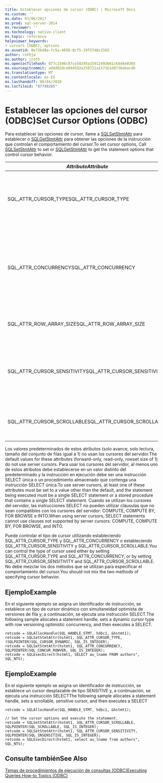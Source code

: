 ```yaml
---
title: Establecer opciones de cursor (ODBC) | Microsoft Docs
ms.custom: ''
ms.date: 03/06/2017
ms.prod: sql-server-2014
ms.reviewer: ''
ms.technology: native-client
ms.topic: reference
helpviewer_keywords:
- cursors [ODBC], options
ms.assetid: 0e72b48a-fc5a-4656-8cf5-39f57d8c1565
author: rothja
ms.author: jroth
ms.openlocfilehash: 877c2596c87ce50295a15912493661c6dd4e0305
ms.sourcegitcommit: ad4d92dce894592a259721a1571b1d8736abacdb
ms.translationtype: MT
ms.contentlocale: es-ES
ms.lasthandoff: 08/04/2020
ms.locfileid: "87749285"
---
```

# <a name="set-cursor-options-odbc"></a><span data-ttu-id="796c6-102">Establecer las opciones del cursor (ODBC)</span><span class="sxs-lookup"><span data-stu-id="796c6-102">Set Cursor Options (ODBC)</span></span>
  <span data-ttu-id="796c6-103">Para establecer las opciones de cursor, llame a [SQLSetStmtAttr](../../native-client-odbc-api/sqlsetstmtattr.md) para establecer o [SQLGetStmtAttr](../../native-client-odbc-api/sqlgetstmtattr.md) para obtener las opciones de la instrucción que controlan el comportamiento del cursor.</span><span class="sxs-lookup"><span data-stu-id="796c6-103">To set cursor options, Call [SQLSetStmtAttr](../../native-client-odbc-api/sqlsetstmtattr.md) to set or [SQLGetStmtAttr](../../native-client-odbc-api/sqlgetstmtattr.md) to get the statement options that control cursor behavior.</span></span>  
  
|<span data-ttu-id="796c6-104">*Attribute*</span><span class="sxs-lookup"><span data-stu-id="796c6-104">*Attribute*</span></span>|<span data-ttu-id="796c6-105">Especifica</span><span class="sxs-lookup"><span data-stu-id="796c6-105">Specifies</span></span>|  
|-----------------|---------------|  
|<span data-ttu-id="796c6-106">SQL_ATTR_CURSOR_TYPE</span><span class="sxs-lookup"><span data-stu-id="796c6-106">SQL_ATTR_CURSOR_TYPE</span></span>|<span data-ttu-id="796c6-107">Tipo de cursor de solo avance, estático, dinámico o controlado por conjunto de claves</span><span class="sxs-lookup"><span data-stu-id="796c6-107">Cursor type of forward-only, static, dynamic, or keyset-driven</span></span>|  
|<span data-ttu-id="796c6-108">SQL_ATTR_CONCURRENCY</span><span class="sxs-lookup"><span data-stu-id="796c6-108">SQL_ATTR_CONCURRENCY</span></span>|<span data-ttu-id="796c6-109">Opción de control de simultaneidad de solo lectura, bloqueo, marcas de tiempo de uso optimista o valores de uso optimista</span><span class="sxs-lookup"><span data-stu-id="796c6-109">Concurrency control option of read-only, locking, optimistic using timestamps, or optimistic using values</span></span>|  
|<span data-ttu-id="796c6-110">SQL_ATTR_ROW_ARRAY_SIZE</span><span class="sxs-lookup"><span data-stu-id="796c6-110">SQL_ATTR_ROW_ARRAY_SIZE</span></span>|<span data-ttu-id="796c6-111">Número de filas obtenido en cada captura</span><span class="sxs-lookup"><span data-stu-id="796c6-111">Number of rows retrieved in each fetch</span></span>|  
|<span data-ttu-id="796c6-112">SQL_ATTR_CURSOR_SENSITIVITY</span><span class="sxs-lookup"><span data-stu-id="796c6-112">SQL_ATTR_CURSOR_SENSITIVITY</span></span>|<span data-ttu-id="796c6-113">Cursor que puede mostrar o no las actualizaciones realizadas por otras conexiones en las filas del cursor</span><span class="sxs-lookup"><span data-stu-id="796c6-113">Cursor that does or does not show updates to cursor rows made by other connections</span></span>|  
|<span data-ttu-id="796c6-114">SQL_ATTR_CURSOR_SCROLLABLE</span><span class="sxs-lookup"><span data-stu-id="796c6-114">SQL_ATTR_CURSOR_SCROLLABLE</span></span>|<span data-ttu-id="796c6-115">Cursor que puede desplazarse hacia delante y hacia atrás</span><span class="sxs-lookup"><span data-stu-id="796c6-115">Cursor that can be scrolled forward and backward</span></span>|  
  
 <span data-ttu-id="796c6-116">Los valores predeterminados de estos atributos (solo avance, solo lectura, tamaño del conjunto de filas igual a 1) no usan los cursores del servidor.</span><span class="sxs-lookup"><span data-stu-id="796c6-116">The default values for these attributes (forward-only, read-only, rowset size of 1) do not use server cursors.</span></span> <span data-ttu-id="796c6-117">Para usar los cursores del servidor, al menos uno de estos atributos debe establecerse en un valor distinto del predeterminado y la instrucción en ejecución debe ser una instrucción SELECT única o un procedimiento almacenado que contenga una instrucción SELECT única.</span><span class="sxs-lookup"><span data-stu-id="796c6-117">To use server cursors, at least one of these attributes must be set to a value other than the default, and the statement being executed must be a single SELECT statement or a stored procedure that contains a single SELECT statement.</span></span> <span data-ttu-id="796c6-118">Cuando se utilizan los cursores del servidor, las instrucciones SELECT no pueden utilizar cláusulas que no sean compatibles con los cursores del servidor: COMPUTE, COMPUTE BY, FOR BROWSE e INTO.</span><span class="sxs-lookup"><span data-stu-id="796c6-118">When using server cursors, SELECT statements cannot use clauses not supported by server cursors: COMPUTE, COMPUTE BY, FOR BROWSE, and INTO.</span></span>  
  
 <span data-ttu-id="796c6-119">Puede controlar el tipo de cursor utilizando estableciendo SQL_ATTR_CURSOR_TYPE y SQL_ATTR_CONCURRENCY o estableciendo SQL_ATTR_CURSOR_SENSITIVITY y SQL_ATTR_CURSOR_SCROLLABLE.</span><span class="sxs-lookup"><span data-stu-id="796c6-119">You can control the type of cursor used either by setting SQL_ATTR_CURSOR_TYPE and SQL_ATTR_CONCURRENCY, or by setting SQL_ATTR_CURSOR_SENSITIVITY and SQL_ATTR_CURSOR_SCROLLABLE.</span></span> <span data-ttu-id="796c6-120">No debe mezclar los dos métodos que se utilizan para especificar el comportamiento del cursor.</span><span class="sxs-lookup"><span data-stu-id="796c6-120">You should not mix the two methods of specifying cursor behavior.</span></span>  
  
## <a name="example"></a><span data-ttu-id="796c6-121">Ejemplo</span><span class="sxs-lookup"><span data-stu-id="796c6-121">Example</span></span>  
 <span data-ttu-id="796c6-122">En el siguiente ejemplo se asigna un identificador de instrucción, se establece un tipo de cursor dinámico con simultaneidad optimista de versiones de fila y, a continuación, se ejecuta una instrucción SELECT.</span><span class="sxs-lookup"><span data-stu-id="796c6-122">The following sample allocates a statement handle, sets a dynamic cursor type with row versioning optimistic concurrency, and then executes a SELECT.</span></span>  
  
```  
retcode = SQLAllocHandle(SQL_HANDLE_STMT, hdbc1, &hstmt1);  
retcode = SQLSetStmtAttr(hstmt1, SQL_ATTR_CURSOR_TYPE, (SQLPOINTER)SQL_CURSOR_DYNAMIC, SQL_IS_INTEGER);  
retcode = SQLSetStmtAttr(hstmt1, SQL_ATTR_CONCURRENCY, SQLPOINTER)SQL_CONCUR_ROWVER, SQL_IS_INTEGER);  
retcode = SQLExecDirect(hstmt1, SELECT au_lname FROM authors", SQL_NTS);  
```  
  
## <a name="example"></a><span data-ttu-id="796c6-123">Ejemplo</span><span class="sxs-lookup"><span data-stu-id="796c6-123">Example</span></span>  
 <span data-ttu-id="796c6-124">En el siguiente ejemplo se asigna un identificador de instrucción, se establece un cursor desplazable de tipo SENSITIVE y, a continuación, se ejecuta una instrucción SELECT</span><span class="sxs-lookup"><span data-stu-id="796c6-124">The following sample allocates a statement handle, sets a scrollable, sensitive cursor, and then executes a SELECT</span></span>  
  
```  
retcode = SQLAllocHandle(SQL_HANDLE_STMT, hdbc1, &hstmt1);  
  
// Set the cursor options and execute the statement.  
retcode = SQLSetStmtAttr(hstmt1, SQL_ATTR_CURSOR_SCROLLABLE, SQLPOINTER)SQL_SCROLLABLE, SQL_IS_INTEGER);  
retcode = SQLSetStmtAttr(hstmt1, SQL_ATTR_CURSOR_SENSITIVITY, SQLPOINTER)SQL_INSENSITIVE, SQL_IS_INTEGER);  
retcode = SQLExecDirect(hstmt1, select au_lname from authors", SQL_NTS);  
```  
  
## <a name="see-also"></a><span data-ttu-id="796c6-125">Consulte también</span><span class="sxs-lookup"><span data-stu-id="796c6-125">See Also</span></span>  
 [<span data-ttu-id="796c6-126">Temas de procedimientos de ejecución de consultas &#40;ODBC&#41;</span><span class="sxs-lookup"><span data-stu-id="796c6-126">Executing Queries How-to Topics &#40;ODBC&#41;</span></span>](executing-queries-how-to-topics-odbc.md)  
  
  
